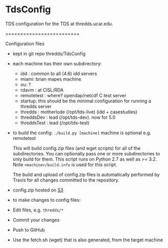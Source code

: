 TdsConfig
=========

TDS configuration for the TDS at thredds.ucar.edu.

=========================

Configuration files

- kept in git repo thredds/TdsConfig

- each machine has their own subdirectory:
  - idd : common to all (4.6) idd servers
  - miami: brian mapes machine
  - ou: ?
  - rdavm : at CISL/RDA
  - remotetest : where? opendap/netcdf C test server
  - startup: this should be the minimal configuration for running a thredds server
  - thredds : motherlode (/opt/tds-live) (idd + casestudies)
  - threddsDev : lead (/opt/tds-dev). now for 5.0
  - threddsTest : lead (/opt/tds-test)

- to build the config:
   `./build.py [machine]` machine is optional e.g. remotetest

   This will build config.zip files (and wget scripts) for all of the subdirectories.
   You can optionally pass one or more subdirectories to only build for them.
   This script runs on Python 2.7 as well as >= 3.2.
   Note `<machine>/build.info` is used for this script.

   The build and upload of config.zip files is automatically performed by Travis for
   all changes committed to the repository.

- config.zip hosted on [S3](http://unidata-tds.s3-website-us-east-1.amazonaws.com)

- to make changes to config files:
 - Edit files, e.g. `thredds/*`
 - Commit your changes
 - Push to GitHub
 - Use the fetch.sh (wget) that is also generated, from the target machine
